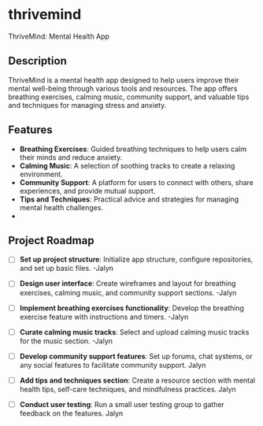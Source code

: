 # thrivemind
ThriveMind: Mental Health App
## Description
ThriveMind is a mental health app designed to help users improve their mental well-being through various tools and resources. The app offers breathing exercises, calming music, community support, and valuable tips and techniques for managing stress and anxiety.

## Features
- **Breathing Exercises**: Guided breathing techniques to help users calm their minds and reduce anxiety.
- **Calming Music**: A selection of soothing tracks to create a relaxing environment.
- **Community Support**: A platform for users to connect with others, share experiences, and provide mutual support.
- **Tips and Techniques**: Practical advice and strategies for managing mental health challenges.
- 
## Project Roadmap



- [ ] **Set up project structure**: Initialize app structure, configure repositories, and set up basic files. -Jalyn
- [ ] **Design user interface**: Create wireframes and layout for breathing exercises, calming music, and community support sections. -Jalyn
- [ ] **Implement breathing exercises functionality**: Develop the breathing exercise feature with instructions and timers. -Jalyn
- [ ] **Curate calming music tracks**: Select and upload calming music tracks for the music section. -Jalyn



- [ ] **Develop community support features**: Set up forums, chat systems, or any social features to facilitate community support. Jalyn
- [ ] **Add tips and techniques section**: Create a resource section with mental health tips, self-care techniques, and mindfulness practices. Jalyn
- [ ] **Conduct user testing**: Run a small user testing group to gather feedback on the features. Jalyn

